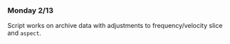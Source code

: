 ### Monday 2/13

Script works on archive data with adjustments to frequency/velocity slice and `aspect`.

